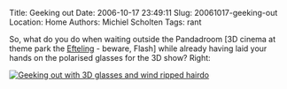 Title: Geeking out
Date: 2006-10-17 23:49:11
Slug: 20061017-geeking-out
Location: Home
Authors: Michiel Scholten
Tags: rant

<p>So, what do you do when waiting outside the Pandadroom [3D cinema at theme park the <a href="http://www.efteling.nl/">Efteling</a> - beware, Flash] while already having laid your hands on the polarised glasses for the 3D show? Right:</p>

<div class="content-image"><div><a href="http://aquariusoft.org/~mbscholt/images/content/20061016_geeky_3d_glasses.jpg"><img src="http://aquariusoft.org/~mbscholt/images/content/20061016_geeky_3d_glasses_small.png" alt="Geeking out with 3D glasses and wind ripped hairdo" title="Geeking out with 3D glasses and wind ripped hairdo" /></a></div></div>
<br style="clear: both;" />